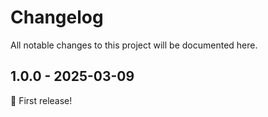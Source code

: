 # Changelog

All notable changes to this project will be documented here.

<!-- Example for future releases

## [1.1.0] - 20XX-01-05

### Added

- French translation (#444).

### Fixed

- Improve French translation (#377).

### Changed

- Upgrade dependencies: Ruby 3.2.1, Middleman, etc.

### Removed

- Unused normalize.css file.

[View differences between versions 1.0.0 and 1.1.0](https://github.com/luisfabib/onconova/compare/v1.0.0...v1.1.0) 

-->


## 1.0.0 - 2025-03-09

🎉 First release!

